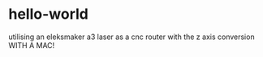 # hello-world
utilising an eleksmaker a3 laser as a cnc router with the z axis conversion WITH A MAC!
